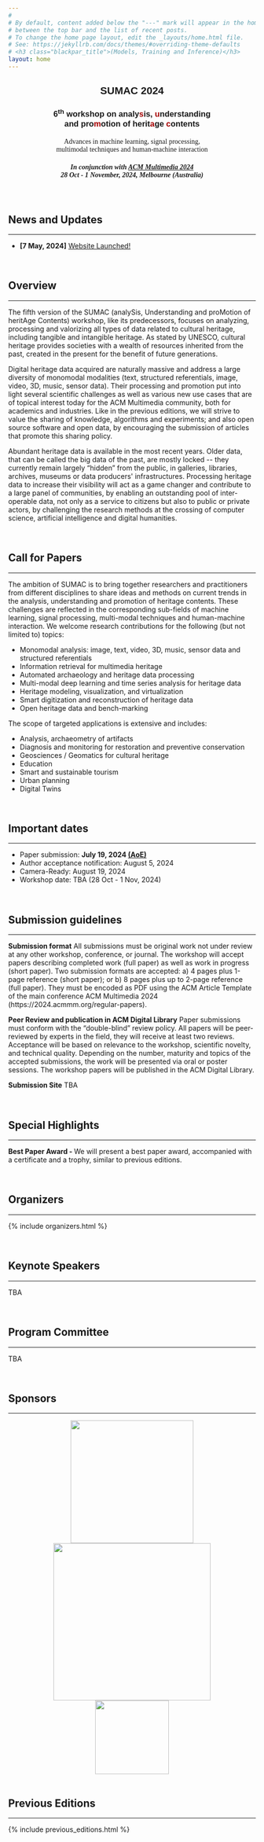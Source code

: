 ```yaml
---
#
# By default, content added below the "---" mark will appear in the home page
# between the top bar and the list of recent posts.
# To change the home page layout, edit the _layouts/home.html file.
# See: https://jekyllrb.com/docs/themes/#overriding-theme-defaults
# <h3 class="blackpar_title">(Models, Training and Inference)</h3>
layout: home
---
```

<div style="font-family: 'Source Sans', sans-serif; background: url('images/front_photo_melbourne.png') no-repeat; background-size: cover; user-select: none;">
	<center>
		<h2 class="blackpar_title">SUMAC 2024</h2>
		<h3 class="blackpar_title"> 6<sup>th</sup> workshop on analy<a style="color: rgb(164, 0, 0)">s</a>is, <a style="color: rgb(164, 0, 0)">u</a>nderstanding <br>and pro<a style="color: rgb(164, 0, 0)">m</a>otion of herit<a style="color: rgb(164, 0, 0)">a</a>ge <a style="color: rgb(164, 0, 0)">c</a>ontents</h3>
	    <h4 class="blackpar_title" style="font-family:'Source Pro'; font-weight: 400;"> Advances in machine learning, signal processing, <br>multimodal techniques and human-machine interaction</h4>
		<h5 class="blackpar_title" style="font-family:'Source Pro'; font-weight: 400;"><b>In conjunction with <a href="(https://https://2024.acmmm.org/)"> ACM Multimedia 2024 </a><br> 28 Oct - 1 November, 2024, Melbourne (Australia) </b></h5>
			<!-- <br> Attendance Mode: <u>TBA</u>  (Ballroom C) and <b>Virtual</b> </h3> -->
	</center>
</div>
<br>


<!--
<div class="alert alert-danger" role="alert">
  <h4>Mentoring sessions announcement</h4>
  <p>
  The deadline for submitting papers to our second version of the Efficient Natural Language and Speech Processing (ENLSP-II) workshop is 25th of September. For that we will be scheduling two mentioring online sessions to answer your questions. Please join us:
  <br>
  <ul>
	<li>Tuesday the 6th of September 2022 from 10PM to 11PM (UTC-04:00)</li>
	<li>Wednesday the 7th of September 2022 from 9AM to 10AM (UTC-04:00)</li>
	<li>Tuesday the 13th of September 2022 from 10PM to 11PM (UTC-04:00): <a href="https://welink.zhumu.com/j/134854021">link</a></li>
	<li>Wednesday the 14th of September 2022 from 9AM to 10AM (UTC-04:00): <a href="https://welink.zhumu.com/j/130263276">link</a></li>
  </ul>
  </p>
</div>

<br>


<p style="background-color:#ffcc00;"> <b> Best Paper Award </b> - <em>"Why Don’t You Speak?: A Smartphone Application to Engage Museum Visitors Through Deepfakes Creation" </em> - Matteo Zaramella, Irene Amerini, Paolo Russo.
<hr  style="color: rgb(212, 110, 0);">

 News and Updates -->
<h2 class="blackpar_title" id="bews">News and Updates</h2>
<hr  style="color: rgb(212, 110, 0);">
<p>
<ul>
<!--	<li> <b>[2 Nov, 2023]</b> <b>SUMAC 2023 Best Paper Award</b> goes to <em>"Why Don’t You Speak?: A Smartphone Application to Engage Museum Visitors Through Deepfakes Creation" </em> - Matteo Zaramella, Irene Amerini, Paolo Russo.</li>
	<li> <b>[1 Nov, 2023]</b> The <b>D-day</b> is almost here & we are excited to meet you all tomorrow - <b>2 Nov, 2023</b><a href="index.html#schedule"> [Schedule]</a></li>
	<li> <b>[18 Oct, 2023]</b> <a href="index.html#schedule">Workshop Schedule Announced!</a></li>
	<li> <b>[20 July, 2023]</b> <a href="index.html#imp_dates">Important dates further extended</a></li>
	<li> <b>[18 July, 2023]</b> <a href="https://openreview.net/group?id=acmmm.org/ACMMM/2023/Workshop/SUMAC">Submission deadline extended to 27 July</a></li>
	<li> <b>[28 June, 2023]</b> <a href="https://openreview.net/group?id=acmmm.org/ACMMM/2023/Workshop/SUMAC">Submissions Site Open!</a></li>
	<li> <b>[28 June, 2023]</b> <a href="index.html#speakers">Keynotes</a> & <a href="index.html#program_committee">Program Committee Announced</a></li>
	<li> <b>[28 June, 2023]</b> <a href="index.html#imp_dates">Important Dates</a></li>
-->
	<li> <b>[7 May, 2024]</b> <a href="https://sumac-workshops.github.io/2024/">Website Launched!</a></li>
</ul>
</p>
<br>

<h2 class="blackpar_title" id="overview">Overview</h2>
<hr  style="color: rgb(212, 110, 0);">
<p> The fifth version of the SUMAC (analySis, Understanding and proMotion of heritAge Contents) workshop, like its predecessors, focuses on analyzing, processing and valorizing all types of data related to cultural heritage, including tangible and intangible heritage. As stated by UNESCO, cultural heritage provides societies with a wealth of resources inherited from the past, created in the present for the benefit of future generations. </p>

<p> Digital heritage data acquired are naturally massive and address a large diversity of monomodal modalities (text, structured referentials, image, video, 3D, music, sensor data). Their processing and promotion put into light several scientific challenges as well as various new use cases that are of topical interest today for the ACM Multimedia community, both for academics and industries. Like in the previous editions, we will strive to value the sharing of knowledge, algorithms and experiments; and also open source software and open data, by encouraging the submission of articles that promote this sharing policy. </p>
<p> Abundant heritage data is available in the most recent years. Older data, that can be called the big data of the past, are mostly locked -- they currently remain largely “hidden” from the public, in galleries, libraries, archives, museums or data producers' infrastructures. Processing heritage data to increase their visibility will act as a game changer and contribute to a large panel of communities, by enabling an outstanding pool of inter-operable data, not only as a service to citizens but also to public or private actors, by challenging the research methods at the crossing of computer science, artificial intelligence and digital humanities. </p>
<br>
<!-- Call for Papers -->
<h2 class="blackpar_title" id="call_for_papers">Call for Papers</h2>
<hr  style="color: rgb(212, 110, 0);">
<p> The ambition of SUMAC is to bring together researchers and practitioners from different disciplines to share ideas and methods on current trends in the analysis, understanding and promotion of heritage contents. These challenges are reflected in the corresponding sub-fields of machine learning, signal processing, multi-modal techniques and human-machine interaction. We welcome research contributions for the following (but not limited to) topics: </p>

<ul>
	<li> Monomodal analysis: image, text, video, 3D, music, sensor data and structured referentials</li>
	<li> Information retrieval for multimedia heritage</li>
	<li> Automated archaeology and heritage data processing</li>
	<li> Multi-modal deep learning and time series analysis for heritage data</li>
	<li> Heritage modeling, visualization, and virtualization</li>
	<li> Smart digitization and reconstruction of heritage data</li>
	<li> Open heritage data and bench-marking</li>
</ul>

<p>The scope of targeted applications is extensive and includes:</p>
<ul> 
	<li>Analysis, archaeometry of artifacts</li>
	<li> Diagnosis and monitoring for restoration and preventive conservation</li>
	<li> Geosciences / Geomatics for cultural heritage</li>
	<li> Education</li>
	<li> Smart and sustainable tourism </li>
	<li> Urban planning</li>
	<li> Digital Twins</li>
</ul>
<br>

<h2 class="blackpar_title" id="imp_dates">Important dates</h2>
<hr  style="color: rgb(212, 110, 0);">
<ul> 
	<li>Paper submission: <b>July 19, 2024 <a href="https://www.timeanddate.com/time/zones/aoe">(AoE)</a></b></li>
	<li>Author acceptance notification: August 5, 2024</li>
	<li>Camera-Ready: August 19, 2024</li>
	<li>Workshop date: TBA (28 Oct - 1 Nov, 2024)</li>
</ul>
<br>

<h2 class="blackpar_title" id="submission_guide">Submission guidelines</h2>
<hr  style="color: rgb(212, 110, 0);">
<p><b>Submission format</b>  All submissions must be original work not under review at any other workshop, conference, or journal. The workshop will accept papers describing completed work (full paper) as well as work in progress (short paper). Two submission formats are accepted: a) 4 pages plus 1-page reference (short paper); or b) 8 pages plus up to 2-page reference (full paper). They must be encoded as PDF using the ACM Article Template of the main conference ACM Multimedia 2024 (https://2024.acmmm.org/regular-papers).
</p>

<p><b>Peer Review and publication in ACM Digital Library</b> Paper submissions must conform with the “double-blind” review policy. All papers will be peer-reviewed by experts in the field, they will receive at least two reviews. Acceptance will be based on relevance to the workshop, scientific novelty, and technical quality. Depending on the number, maturity and topics of the accepted submissions, the work will be presented via oral or poster sessions. The workshop papers will be published in the ACM Digital Library.
</p>

<p><b>Submission Site</b> TBA
</p><br>

<!-- Special Highlights -->
<h2 class="blackpar_title" id="highlights">Special Highlights</h2>
<hr  style="color: rgb(212, 110, 0);">
<p> <b>Best Paper Award - </b>We will present a best paper award, accompanied with a certificate and a trophy, similar to previous editions. </p>

<!-- <p> <b>Journal Special Issue - </b>Authors of the best papers from SUMAC 2023 will be invited to submit an extended and improved version for consideration for Special Issue on Cultural Heritage in the Springer journal Multimedia Tools and Applications.</p>
-->
<br>

<!-- Organizers -->
<h2 class="blackpar_title" id="organizers">Organizers</h2>
<hr  style="color: rgb(212, 110, 0);">
<p>
{% include organizers.html %}
</p>
<br>

<!--Confirmed Speakers-->
<h2 class="blackpar_title" id="speakers">Keynote Speakers</h2>
<hr  style="color: rgb(212, 110, 0);">
<p>
TBA
<!--{% include speakers.html %}-->
</p>
<br>

<!-- Accepted Papers 
<h2 class="blackpar_title" id="accepted_papers">Accepted Papers</h2>
<hr  style="color: rgb(212, 110, 0);">
<p>
<ul>
	<li><b>Latent Wander: an Alternative Interface for Interactive and Serendipitous Discovery of Large AV Archives </b>- <em>Yuchen Yang and Linyida Zhang</em><a href="https://doi.org/10.1145/3607542.3617355"> [ACM DL Link]</a></li>
	<li><b>Spatially Localised Immersive Contemporary and Historic Photo Presentation on Mobile Devices in Augmented Reality </b>- <em>Loris Sauter, Tim Bachmann, Luca Rossetto, and Heiko Schuldt</em><a href="https://doi.org/10.1145/3607542.3617358"> [ACM DL Link]</a></li>
	<li><b>"Do touch!" - 3D Scanning and Printing Technologies for the Haptic Representation of Cultural Assets: A Study with Blind Target Users </b>- <em>Arne Bruns, Anika A. Spiesberger, Andreas Triantafyllopoulos, Patric Müller, and Björn W. Schuller</em><a href="https://doi.org/10.1145/3607542.3617351"> [ACM DL Link]</a></li>
	<li><b>Why Don't You Speak?: A Smartphone Application to Engage Museum Visitors Through Deepfakes Creation </b>- <em>Matteo Zaramella, Irene Amerini, and Paolo Russo</em><a href="https://doi.org/10.1145/3607542.3617359"> [ACM DL Link]</a></li>
	<li><b>Clustering for the Analysis and Enrichment of Corpus of Images for the Spatio-temporal Monitoring of Restoration Sites </b>- <em>Laura Willot, Dan Vodislav, Valerie Gouet-Brunet, Livio De Luca, and Adeline Manuel</em><a href="https://doi.org/10.1145/3607542.3617353"> [ACM DL Link]</a></li>
	<li><b>SniffyArt: The Dataset of Smelling Persons </b>- <em>Mathias Zinnen, Azhar Hussian, Hang Tran, Prathmesh Madhu, Andreas Maier, and Vincent Christlein</em><a href="https://doi.org/10.1145/3607542.3617357"> [ACM DL Link]</a></li>
	<li><b>Beyond Built Year Prediction: The Bag of Time Model and a Case Study of Buddha Images </b>- <em>Li Weng</em><a href="https://doi.org/10.1145/3607542.3617352"> [ACM DL Link]</a></li>
</ul>
</p>
<br>
-->

<!-- Schedule 
<h2 class="blackpar_title" id="schedule">Schedule (Ottawa time, 2 Nov 2023) </h2>
<hr  style="color: rgb(212, 110, 0);">
<p> Keynotes: 40 min talk + 10 min Q&A; Orals: 20 min talk + 5 min Q&A</p>
<hr  style="color: rgb(212, 110, 0);">
<p>
{% include schedule.html %}
</p>
<br>
-->
<!-- Technical Committee -->
<h2 class="blackpar_title" id="program_committee">Program Committee</h2>
<hr  style="color: rgb(212, 110, 0);">
<p> 
TBA
<!--{% include program_committee.html %} -->
</p>
<br>

<h2 class="blackpar_title">Sponsors</h2>
<hr>
<div class="row">
	<div class="col">
		<center>
			<a href="https://ign.fr/"> <img src="images/ign.png" width="250px"> </a> 
		</center>
	</div>
	<div class="col">
		<center>
			<a href="https://www.timemachine.eu/"> <img src="images/TM-logo.png" width="320px"> </a> 
		</center>
	</div>
	<div class="col">
		<center>
			<a href="http://www.zfc.edu.cn/"> <img src="images/logo_zfc.png" width="150px"> </a> 
		</center>
	</div>
</div>
<br>

<!-- <h2 class="blackpar_title">Gold Sponsor</h2>
<div class="row">
	<div class="col">
		<center>
			<img src="images/BASF_logo.png" width="250px">
		</center>
	</div>
	<div class="col">
		<center>
			<img src="images/rbc_logo.svg" width="250px">
		</center>
	</div>
</div> -->

<!-- Technical Committee -->
<h2 class="blackpar_title" id="previous_editions">Previous Editions</h2>
<hr>
<p>
{% include previous_editions.html %}
</p>
